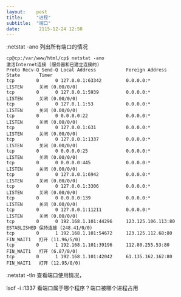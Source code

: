 ```yaml
---
layout:    post
title:     "进程"
subtitle:  "端口"
date:       2115-12-24 12:50
---
```


:netstat -ano 列出所有端口的情况

    cp@cp:/var/www/html/cp$ netstat -ano
    激活Internet连接 (服务器和已建立连接的)
    Proto Recv-Q Send-Q Local Address           Foreign Address         State       Timer
    tcp        0      0 127.0.0.1:63342         0.0.0.0:*               LISTEN      关闭 (0.00/0/0)
    tcp        0      0 127.0.0.1:5939          0.0.0.0:*               LISTEN      关闭 (0.00/0/0)
    tcp        0      0 127.0.1.1:53            0.0.0.0:*               LISTEN      关闭 (0.00/0/0)
    tcp        0      0 0.0.0.0:22              0.0.0.0:*               LISTEN      关闭 (0.00/0/0)
    tcp        0      0 127.0.0.1:631           0.0.0.0:*               LISTEN      关闭 (0.00/0/0)
    tcp        0      0 127.0.0.1:1337          0.0.0.0:*               LISTEN      关闭 (0.00/0/0)
    tcp        0      0 0.0.0.0:25              0.0.0.0:*               LISTEN      关闭 (0.00/0/0)
    tcp        0      0 0.0.0.0:445             0.0.0.0:*               LISTEN      关闭 (0.00/0/0)
    tcp        0      0 127.0.0.1:6942          0.0.0.0:*               LISTEN      关闭 (0.00/0/0)
    tcp        0      0 127.0.0.1:3306          0.0.0.0:*               LISTEN      关闭 (0.00/0/0)
    tcp        0      0 0.0.0.0:139             0.0.0.0:*               LISTEN      关闭 (0.00/0/0)
    tcp        0      0 127.0.0.1:11211         0.0.0.0:*               LISTEN      关闭 (0.00/0/0)
    tcp        0      0 192.168.1.101:44296     123.125.106.113:80      ESTABLISHED 保持连接 (248.41/0/0)
    tcp        0      1 192.168.1.101:54672     123.125.112.68:80       FIN_WAIT1   打开 (11.96/5/0)
    tcp        0      1 192.168.1.101:39196     112.80.255.53:80        FIN_WAIT1   打开 (6.87/8/0)
    tcp        0      1 192.168.1.101:42042     61.135.162.162:80       FIN_WAIT1   打开 (12.95/8/0)

:netstat -tln 查看端口使用情况，　

lsof -i :1337 看端口属于哪个程序？端口被哪个进程占用

